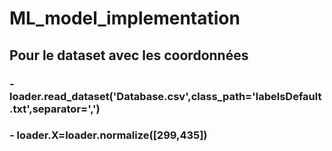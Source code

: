# ML_model_implementation
## Pour le dataset avec les coordonnées
### - loader.read_dataset('Database.csv',class_path='labelsDefault.txt',separator=',')
### - loader.X=loader.normalize([299,435])
